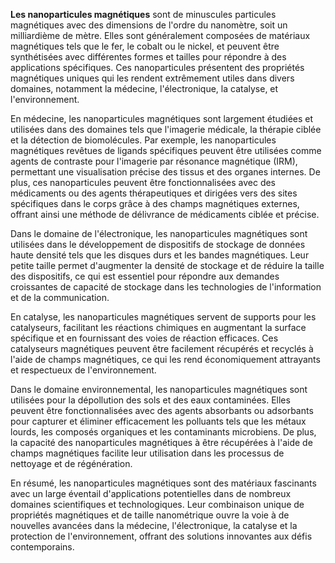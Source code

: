 **Les nanoparticules magnétiques** sont de minuscules particules magnétiques avec des dimensions de l'ordre du nanomètre, soit un milliardième de mètre. Elles sont généralement composées de matériaux magnétiques tels que le fer, le cobalt ou le nickel, et peuvent être synthétisées avec différentes formes et tailles pour répondre à des applications spécifiques. Ces nanoparticules présentent des propriétés magnétiques uniques qui les rendent extrêmement utiles dans divers domaines, notamment la médecine, l'électronique, la catalyse, et l'environnement.

En médecine, les nanoparticules magnétiques sont largement étudiées et utilisées dans des domaines tels que l'imagerie médicale, la thérapie ciblée et la détection de biomolécules. Par exemple, les nanoparticules magnétiques revêtues de ligands spécifiques peuvent être utilisées comme agents de contraste pour l'imagerie par résonance magnétique (IRM), permettant une visualisation précise des tissus et des organes internes. De plus, ces nanoparticules peuvent être fonctionnalisées avec des médicaments ou des agents thérapeutiques et dirigées vers des sites spécifiques dans le corps grâce à des champs magnétiques externes, offrant ainsi une méthode de délivrance de médicaments ciblée et précise.

Dans le domaine de l'électronique, les nanoparticules magnétiques sont utilisées dans le développement de dispositifs de stockage de données haute densité tels que les disques durs et les bandes magnétiques. Leur petite taille permet d'augmenter la densité de stockage et de réduire la taille des dispositifs, ce qui est essentiel pour répondre aux demandes croissantes de capacité de stockage dans les technologies de l'information et de la communication.

En catalyse, les nanoparticules magnétiques servent de supports pour les catalyseurs, facilitant les réactions chimiques en augmentant la surface spécifique et en fournissant des voies de réaction efficaces. Ces catalyseurs magnétiques peuvent être facilement récupérés et recyclés à l'aide de champs magnétiques, ce qui les rend économiquement attrayants et respectueux de l'environnement.

Dans le domaine environnemental, les nanoparticules magnétiques sont utilisées pour la dépollution des sols et des eaux contaminées. Elles peuvent être fonctionnalisées avec des agents absorbants ou adsorbants pour capturer et éliminer efficacement les polluants tels que les métaux lourds, les composés organiques et les contaminants microbiens. De plus, la capacité des nanoparticules magnétiques à être récupérées à l'aide de champs magnétiques facilite leur utilisation dans les processus de nettoyage et de régénération.

En résumé, les nanoparticules magnétiques sont des matériaux fascinants avec un large éventail d'applications potentielles dans de nombreux domaines scientifiques et technologiques. Leur combinaison unique de propriétés magnétiques et de taille nanométrique ouvre la voie à de nouvelles avancées dans la médecine, l'électronique, la catalyse et la protection de l'environnement, offrant des solutions innovantes aux défis contemporains.